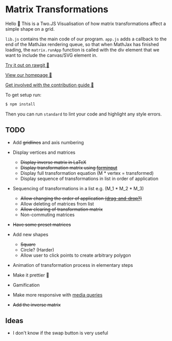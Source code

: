 # Matrix Transformations

Hello :wave: This is a Two.JS Visualisation of how matrix transformations affect a simple shape on a grid.

`lib.js` contains the main code of our program. `app.js` adds a callback to the end of the MathJax rendering queue, so that when MathJax has finished loading, the `matrix.runApp` function is called with the div element that we want to include the canvas/SVG element in.


[Try it out on rawgit :sushi:](https://rawgit.com/UoBEdTechSTEMM/MatrixTransforms/master/index.html)

[View our homepage :tada:](https://github.com/UoBEdTechSTEMM/UoBEdTechSTEMM)

[Get involved with the contribution guide :crystal_ball:](https://github.com/UoBEdTechSTEMM/Contribution)

To get setup run:

```bash
$ npm install
```

Then you can run `standard` to lint your code and highlight any style errors.

## TODO

* Add ~~gridlines~~ and axis numbering

* Display vertices and matrices

  * ~~Display inverse matrix in LaTeX~~
  * ~~Display transformation matrix using [forminput](https://github.com/leathrum/mathjax-ext-contrib/tree/master/forminput)~~
  * Display full transformation equation (M * vertex = transformed)
  * Display sequence of transformations in list in order of application


* Sequencing of transformations in a list e.g. (M_1 * M_2 * M_3)

  * ~~Allow changing the order of application [(drag-and-drop?)](https://jqueryui.com/draggable/#sortableo)~~
  * Allow deleting of matrices from list
  * ~~Allow clearing of transformation matrix~~
  * Non-commuting matrices


* ~~Have some preset matrices~~

* Add new shapes

  * ~~Square~~
  * Circle? (Harder)
  * Allow user to click points to create arbitrary polygon


* Animation of transformation process in elementary steps

* Make it prettier :kiss:

* Gamification

* Make more responsive with [media queries](https://developer.mozilla.org/en-US/docs/Web/CSS/Media_Queries/Using_media_queries)

* ~~Add the inverse matrix~~

## Ideas

* I don't know if the swap button is very useful
